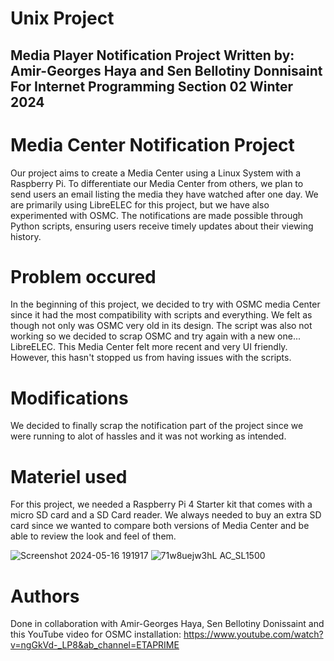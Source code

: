 # Unix Project
Media Player Notification Project
Written by: Amir-Georges Haya and Sen Bellotiny Donnisaint
For Internet Programming Section 02 Winter 2024
----------------------------------

# Media Center Notification Project
Our project aims to create a Media Center using a Linux System with a Raspberry Pi. To differentiate our Media Center from others, we plan to send users an email listing the media they have watched after one day. We are primarily using LibreELEC for this project, but we have also experimented with OSMC. The notifications are made possible through Python scripts, ensuring users receive timely updates about their viewing history.

# Problem occured
In the beginning of this project, we decided to try with OSMC media Center since it had the most compatibility with scripts and everything. We felt as though not only was OSMC very old in its design. The script was also not working so we decided to scrap OSMC and try again with a new one... LibreELEC. This Media Center felt more recent and very UI friendly. However, this hasn't stopped us from having issues with the scripts.

# Modifications
We decided to finally scrap the notification part of the project since we were running to alot of hassles and it was not working as intended. 



# Materiel used
For this project, we needed a Raspberry Pi 4 Starter kit that comes with a micro SD card and a SD Card reader. We always needed to buy an extra SD card since we wanted to compare both versions of Media Center and be able to review the look and feel of them.

![Screenshot 2024-05-16 191917](https://github.com/AmirGeorgesHaya/Unix_Project/assets/129766673/08cf83a3-fe7d-480f-8aba-06c913f93b48) ![71w8uejw3hL _AC_SL1500_](https://github.com/AmirGeorgesHaya/Unix_Project/assets/129766673/70d1abeb-c3b0-4043-9cd1-dab65bbe6cb0)


# Authors
Done in collaboration with Amir-Georges Haya, Sen Bellotiny Donissaint and this YouTube video for OSMC installation: https://www.youtube.com/watch?v=ngGkVd-_LP8&ab_channel=ETAPRIME


  
